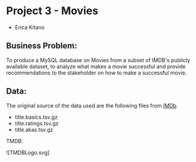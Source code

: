 # Project 3 - Movies
 
 * Erica Kitano
 
## Business Problem:

To produce a MySQL database on Movies from a subset of IMDB's publicly available dataset, to analyze what makes a movie successful and provide recommendations to the stakeholder on how to make a successful movie.

## Data:

The original source of the data used are the following files from [IMDb](https://developer.imdb.com/non-commercial-datasets/).

- title.basics.tsv.gz
- title.ratings.tsv.gz
- title.akas.tsv.gz




TMDB: 

![TMDBLogo.svg]